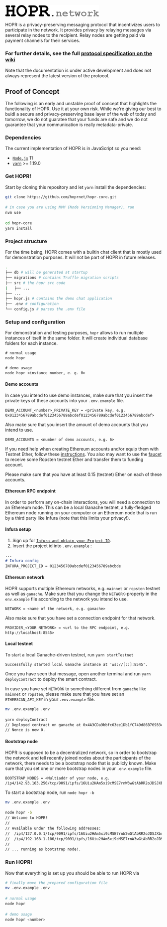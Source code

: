 <img src="hopr.png">

HOPR is a privacy-preserving messaging protocol that incentivizes users to participate in the network. It provides privacy by relaying messages via several relay nodes to the recipient. Relay nodes are getting paid via payment channels for their services.

### For further details, see the full [protocol specification on the wiki](../../wiki)

Note that the documentation is under active development and does not always represent the latest version of the protocol.

## Proof of Concept

The following is an early and unstable proof of concept that highlights the functionality of HOPR. Use it at your own risk. While we're giving our best to buidl a secure and privacy-preserving base layer of the web of today and tomorrow, we do not guaratee that your funds are safe and we do not guarantee that your communication is really metadata-private.

### Dependencies

The current implementation of HOPR is in JavaScript so you need:
- [`Node.js`](https://nodejs.org/en/download/) 11
- [`yarn`](https://yarnpkg.com/en/docs/install) >= 1.19.0

<!-- On Windows? 👀 here: [Windows Setup](../../wiki/Setup#Windows) -->

### Get HOPR!

Start by cloning this repository and let `yarn` install the dependencies:
```sh
git clone https://github.com/hoprnet/hopr-core.git

# in case you are using NVM (Node Versioning Manager), run
nvm use

cd hopr-core
yarn install
```

### Project structure

For the time being, HOPR comes with a builtin chat client that is mostly used for demonstration purposes. It will not be part of HOPR in future releases.

```sh
.
├── db # will be generated at startup
├── migrations # contains Truffle migration scripts
├── src # the hopr src code
|   ├── ...
├── ...
├── hopr.js # contains the demo chat application
├── .env # configuration
└── config.js # parses the .env file
```

### Setup and configuration

For demonstration and testing purposes, `hopr` allows to run multiple instances of itself in the same folder. It will create individual database folders for each instance.

```
# normal usage
node hopr

# demo usage
node hopr <instance number, e. g. 0>
```

#### Demo accounts

In case you intend to use demo instances, make sure that you insert the private keys of these accounts into your `.env.example` file.

```
DEMO_ACCOUNT_<number>_PRIVATE_KEY = <private key, e.g. 0x0123456789abcdef0123456789abcdef0123456789abcdef0123456789abcdef>
```

Also make sure that you insert the amount of demo accounts that you intend to use.

```
DEMO_ACCOUNTS = <number of demo accounts, e.g. 6>
```

If you need help when creating Ethereum accounts and/or equip them with Testnet Ether, follow these [instructions](../../wiki/Setup/#PrivateKeyGeneration). You also may want to use the [faucet](https://faucet.ropsten.be/) to receive some Ropsten testnet Ether and transfer them to funding account.

Please make sure that you have at least 0.15 (testnet) Ether on each of these accounts.

#### Ethereum RPC endpoint

In order to perform any on-chain interactions, you will need a connection to an Ethereum node. This can be a local Ganache testnet, a fully-fledged Ethereum node running on your computer or an Ethereum node that is run by a third party like Infura (note that this limits your privacy!).

#### Infura setup
1. Sign up for [`Infura and obtain your Project ID`](../../wiki/Setup/#Infura).
2. Insert the project id into `.env.example` :
```markdown
...
# Infura config
INFURA_PROJECT_ID = 0123456789abcdef0123456789abcbde
```

#### Ethereum network

HOPR supports multiple Ethereum networks, e.g. `mainnet` or `ropsten` testnet as well as `ganache`. Make sure that you change the `NETWORK`-property in the `env.example` file according to the network you intend to use.

```
NETWORK = <name of the network, e.g. ganache>
```

Also make sure that you have set a connection endpoint for that network.

```
PROVIDER_<YOUR NETWORK> = <url to the RPC endpoint, e.g. http://localhost:8545>
```

#### Local testnet

To start a local Ganache-driven testnet, run `yarn startTestnet`

```
Successfully started local Ganache instance at 'ws://[::]:8545'.
```

Once you have seen that message, open another terminal and run `yarn deployContract` to deploy the smart contract.

In case you have set `NETWORK` to something different from `ganache` like `mainnet` or `ropsten`, please make sure that you have set an `ETHERSCAN_API_KEY` in your `.env.example` file.


```sh
mv .env.example .env

yarn deployContract
// Deployed contract on ganache at 0x4A3CDa9bbfc63ee1Db1fC749d86B769334fe27Fb
// Nonce is now 0.
```

#### Bootstrap node

HOPR is supposed to be a decentralized network, so in order to bootstrap the network and tell recently joined nodes about the participants of the network, there needs to be a bootstrap node that is publicly known. Make sure that you set one or more bootstrap nodes in your `.env.example` file.

```
BOOTSTRAP_NODES = <Multiaddr of your node, e.g. /ip4/142.93.163.250/tcp/9091/ipfs/16Uiu2HAm5xi9cMSE7rnW3wGtAbRR2oJDSJXbrzHYdgdJd7rNJtFf>
```

To start a bootstrap node, run `node hopr -b`

```sh
mv .env.example .env

node hopr -b
// Welcome to HOPR!
//
// Available under the following addresses:
//  /ip4/127.0.0.1/tcp/9091/ipfs/16Uiu2HAm5xi9cMSE7rnW3wGtAbRR2oJDSJXbrzHYdgdJd7rNJtFf
//  /ip4/192.168.1.106/tcp/9091/ipfs/16Uiu2HAm5xi9cMSE7rnW3wGtAbRR2oJDSJXbrzHYdgdJd7rNJtFf
//
// ... running as bootstrap node!.
```

### Run HOPR!

Now that everything is set up you should be able to run HOPR via

```sh
# finally move the prepared configuration file
mv .env.example .env

# normal usage
node hopr

# demo usage
node hopr <number>
```
